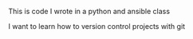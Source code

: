This is code I wrote in a python and ansible class

I want to learn how to version control projects with git